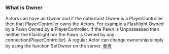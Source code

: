 ### What is Owner

Actors can have an Owner and if the outermost Owner is a PlayerController then that PlayerController owns the Actors.
For example a Flashlight Owned by a Pawn Owned by a PlayerController. If the Pawn is Unpossessed then neither the Flashlight nor the Pawn is Owned by any connection(PlayerController). A regular Actor can change ownership simply by using the function SetOwner on the server.   [参考](https://forums.unrealengine.com/t/what-is-owner/446839)